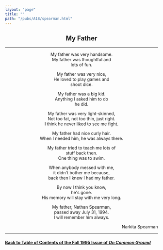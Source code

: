 ```yaml
---
layout: "page"
title: ""
path: "/pubs/A18/spearman.html"
---
```

<main>
<center><h2>
My Father</h2>
<hr/>
My father was very handsome.
<br/>My father was thoughtful and <br/>  lots of fun.
<p>
My father was very nice,<br/>
He loved to play games and <br/>   shoot dice.
</p><p>
My father was a big kid.<br/>
Anything I asked him to do <br/>  he did.
</p><p>
My father was very light-skinned,
<br/>Not too fat, not too thin, just right.
<br/>I think he never liked to see me fight.
</p><p>
My father had nice curly hair. 
<br/>When I needed him, he was always there.
</p><p>
My father tried to teach me lots of    <br/> stuff back then. 
<br/>One thing was to swim.
</p><p>
When anybody messed with me,
<br/>it didn't bother me because,
<br/>back then I knew I had my father.
</p><p>
By now I think you know, 
<br/>he's gone. 
<br/>His memory will stay with me very long.
</p><p>
My father, Nathan Spearman,
<br/>  passed away July 31, 1994.
<br/> I will remember him always.
</p></center>
<p align="right">Narkita Spearman</p>
<hr/>
<h4><a href=".\">Back to
Table of Contents of the Fall 1995 Issue of <i>On Common
Ground</i></a>
</h4>
</main>